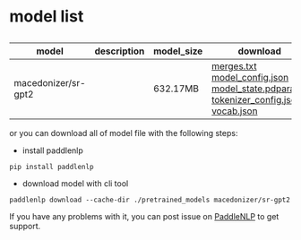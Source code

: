 #  model list

##  

| model  | description | model_size  | download         |
| --- | --- | --- | --- |
|macedonizer/sr-gpt2|  | 632.17MB | [merges.txt](https://bj.bcebos.com/paddlenlp/models/community/macedonizer/sr-gpt2/merges.txt)<br>[model_config.json](https://bj.bcebos.com/paddlenlp/models/community/macedonizer/sr-gpt2/model_config.json)<br>[model_state.pdparams](https://bj.bcebos.com/paddlenlp/models/community/macedonizer/sr-gpt2/model_state.pdparams)<br>[tokenizer_config.json](https://bj.bcebos.com/paddlenlp/models/community/macedonizer/sr-gpt2/tokenizer_config.json)<br>[vocab.json](https://bj.bcebos.com/paddlenlp/models/community/macedonizer/sr-gpt2/vocab.json) |

or you can download all of model file with the following steps:

* install paddlenlp

```shell
pip install paddlenlp
```

* download model with cli tool

```shell
paddlenlp download --cache-dir ./pretrained_models macedonizer/sr-gpt2
```

If you have any problems with it, you can post issue on [PaddleNLP](https://github.com/PaddlePaddle/PaddleNLP) to get support.
